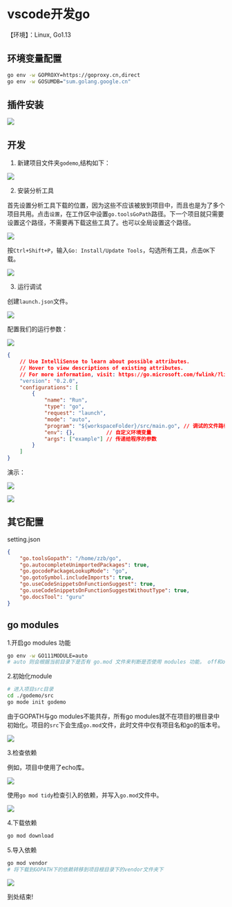 # vscode开发go

【环境】：Linux, Go1.13

## 环境变量配置

```bash
go env -w GOPROXY=https://goproxy.cn,direct
go env -w GOSUMDB="sum.golang.google.cn"
```

## 插件安装

![](https://raw.githubusercontent.com/AZMDDY/imgs/master/20201216090824.png)

## 开发

1. 新建项目文件夹`godemo`,结构如下：

![](https://raw.githubusercontent.com/AZMDDY/imgs/master/20201216091028.png)

2. 安装分析工具

首先设置分析工具下载的位置，因为这些不应该被放到项目中，而且也是为了多个项目共用。点击`设置`，在工作区中设置`go.toolsGoPath`路径。下一个项目就只需要设置这个路径，不需要再下载这些工具了。也可以全局设置这个路径。

![](https://raw.githubusercontent.com/AZMDDY/imgs/master/20201216202617.png)


按`Ctrl+Shift+P`，输入`Go: Install/Update Tools`，勾选所有工具，点击`OK`下载。

![](https://raw.githubusercontent.com/AZMDDY/imgs/master/20201216091902.png)

3. 运行调试

创建`launch.json`文件。

![](https://raw.githubusercontent.com/AZMDDY/imgs/master/20201216203354.png)

配置我们的运行参数：

![](https://raw.githubusercontent.com/AZMDDY/imgs/master/20201216204645.png)

```json
{
    // Use IntelliSense to learn about possible attributes.
    // Hover to view descriptions of existing attributes.
    // For more information, visit: https://go.microsoft.com/fwlink/?linkid=830387
    "version": "0.2.0",
    "configurations": [
        {
            "name": "Run",
            "type": "go",
            "request": "launch",
            "mode": "auto",
            "program": "${workspaceFolder}/src/main.go", // 调试的文件路径
            "env": {},          // 自定义环境变量
            "args": ["example"] // 传递给程序的参数
        }
    ]
}
```

演示：

![](https://raw.githubusercontent.com/AZMDDY/imgs/master/20201216204831.png)

![](https://raw.githubusercontent.com/AZMDDY/imgs/master/20201216205039.png)

## 其它配置

setting.json
```json
{
    "go.toolsGopath": "/home/zzb/go",
    "go.autocompleteUnimportedPackages": true,
    "go.gocodePackageLookupMode": "go",
    "go.gotoSymbol.includeImports": true,
    "go.useCodeSnippetsOnFunctionSuggest": true,
    "go.useCodeSnippetsOnFunctionSuggestWithoutType": true,
    "go.docsTool": "guru"
}
```

## go modules

1.开启go modules 功能

```Bash
go env -w GO111MODULE=auto
# auto 则会根据当前目录下是否有 go.mod 文件来判断是否使用 modules 功能， off和on分别时关闭和开启。
```

2.初始化module

```Bash
# 进入项目src目录
cd ./godemo/src
go mode init godemo
```
由于GOPATH与go modules不能共存，所有go modules就不在项目的根目录中初始化。项目的`src`下会生成`go.mod`文件，此时文件中仅有项目名和go的版本号。

![](https://raw.githubusercontent.com/AZMDDY/imgs/master/20201216215625.png)


3.检查依赖

例如，项目中使用了echo库。

![](https://raw.githubusercontent.com/AZMDDY/imgs/master/20201216220614.png)

使用`go mod tidy`检查引入的依赖，并写入`go.mod`文件中。

![](https://raw.githubusercontent.com/AZMDDY/imgs/master/20201216215740.png)

4.下载依赖

```Bash
go mod download
```

5.导入依赖

```Bash
go mod vendor
# 将下载到GOPATH下的依赖转移到项目根目录下的vendor文件夹下
```

![](https://raw.githubusercontent.com/AZMDDY/imgs/master/20201216221011.png)

到处结束!
